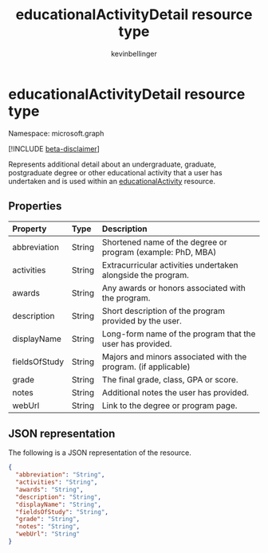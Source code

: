 ﻿---
title: "educationalActivityDetail resource type"
description: "educationalActivityDetail resource type"
localization_priority: Normal
author: "kevinbellinger"
ms.prod: "people"
doc_type: "resourcePageType"
---

# educationalActivityDetail resource type

Namespace: microsoft.graph

[!INCLUDE [beta-disclaimer](../../includes/beta-disclaimer.md)]

Represents additional detail about an undergraduate, graduate, postgraduate degree or other educational activity that a user has undertaken and is used within an [educationalActivity](educationalActivity.md) resource.

## Properties

| Property      | Type   | Description                                                    |
| :------------ | :----- | :------------------------------------------------------------- |
| abbreviation  | String | Shortened name of the degree or program (example: PhD, MBA)    |
| activities    | String | Extracurricular activities undertaken alongside the program.   |
| awards        | String | Any awards or honors associated with the program.              |
| description   | String | Short description of the program provided by the user.         |
| displayName   | String | Long-form name of the program that the user has provided.      |
| fieldsOfStudy | String | Majors and minors associated with the program. (if applicable) |
| grade         | String | The final grade, class, GPA or score.                          |
| notes         | String | Additional notes the user has provided.                        |
| webUrl        | String | Link to the degree or program page.                            |

## JSON representation

The following is a JSON representation of the resource.

<!-- {
  "blockType": "resource",
  "optionalProperties": [

  ],
  "@odata.type": "microsoft.graph.educationalActivityDetail",
  "baseType": null
}-->

```json
{
  "abbreviation": "String",
  "activities": "String",
  "awards": "String",
  "description": "String",
  "displayName": "String",
  "fieldsOfStudy": "String",
  "grade": "String",
  "notes": "String",
  "webUrl": "String"
}
```

<!-- uuid: 16cd6b66-4b1a-43a1-adaf-3a886856ed98
2019-02-04 14:57:30 UTC -->

<!-- {
  "type": "#page.annotation",
  "description": "educationalActivityDetail resource",
  "keywords": "",
  "section": "documentation",
  "tocPath": ""
}-->
